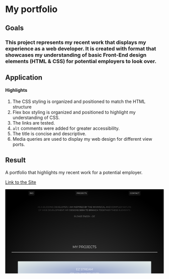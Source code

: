 # My portfolio

## Goals

### This project represents my recent work that displays my experience as a web developer.  It is created with format that showcases my understanding of basic Front-End design elements (HTML & CSS) for potential employers to look over.
## Application

#### Highlights
1. The CSS styling is organized and positioned to match the HTML structure 
2. Flex box styling is organized and positioned to highlight my understanding of CSS.
3. The links are tested.
4. `alt` comments were added for greater accessibility.
5. The title is concise and descriptive.
6. Media queries are used to display my web design for different view ports.

## Result

A portfolio that highlights my recent work for a potential employer. 

[Link to the Site](https://olivelliott.github.io/portfolio/)

![My Portfolio](./assets/images/portfolio-screenshot.png)



